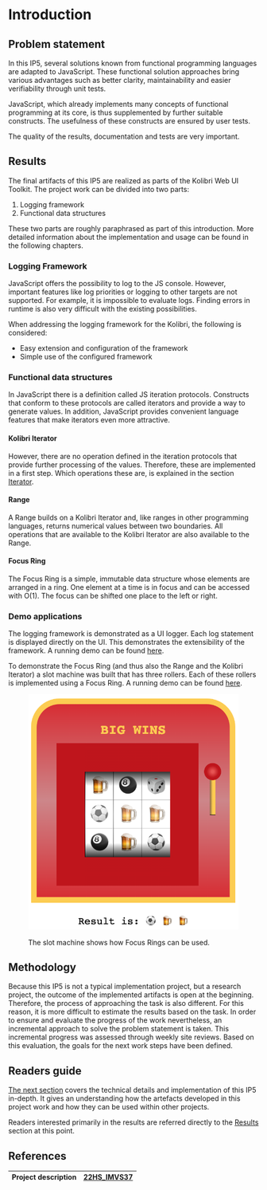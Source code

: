 # Introduction

## Problem statement

In this IP5, several solutions known from functional programming languages are adapted to JavaScript. These functional solution approaches bring various advantages such as better clarity, maintainability and easier verifiability through unit tests.

JavaScript, which already implements many concepts of functional programming at its core, is thus supplemented by further suitable constructs. The usefulness of these constructs are ensured by user tests.

The quality of the results, documentation and tests are very important.

## Results

The final artifacts of this IP5 are realized as parts of the Kolibri Web UI Toolkit. The project work can be divided into two parts:&#x20;

1. Logging framework&#x20;
2. Functional data structures

These two parts are roughly paraphrased as part of this introduction. More detailed information about the implementation and usage can be found in the following chapters.

### Logging Framework

JavaScript offers the possibility to log to the JS console. However, important features like log priorities or logging to other targets are not supported. For example, it is impossible to evaluate logs. Finding errors in runtime is also very difficult with the existing possibilities.

When addressing the logging framework for the Kolibri, the following is considered:

* Easy extension and configuration of the framework
* Simple use of the configured framework

### Functional data structures

In JavaScript there is a definition called JS iteration protocols. Constructs that conform to these protocols are called iterators and provide a way to generate values. In addition, JavaScript provides convenient language features that make iterators even more attractive.

#### Kolibri Iterator

However, there are no operation defined in the iteration protocols that provide further processing of the values. Therefore, these are implemented in a first step. Which operations these are, is explained in the section [Iterator](technical-documentation/iterator.md).

#### Range

A Range builds on a Kolibri Iterator and, like ranges in other programming languages, returns numerical values between two boundaries. All operations that are available to the Kolibri Iterator are also available to the Range.

#### Focus Ring

The Focus Ring is a simple, immutable data structure whose elements are arranged in a ring. One element at a time is in focus and can be accessed with O(1). The focus can be shifted one place to the left or right.

### Demo applications

The logging framework is demonstrated as a UI logger. Each log statement is displayed directly on the UI. This demonstrates the extensibility of the framework. A running demo can be found [here](https://wildwyss.github.io/ip5-overview/contrib/p5\_wild\_wyss/src/logger/logUi/example/logUiExampleView.html).

To demonstrate the Focus Ring (and thus also the Range and the Kolibri Iterator) a slot machine was built that has three rollers. Each of these rollers is implemented using a Focus Ring. A running demo can be found [here](https://wildwyss.github.io/ip5-overview/contrib/p5\_wild\_wyss/src/focusring/example/SlotMachine.html).

<figure><img src=".gitbook/assets/image (2) (1).png" alt=""><figcaption><p>The slot machine shows how Focus Rings can be used.</p></figcaption></figure>



## Methodology

Because this IP5 is not a typical implementation project, but a research project, the outcome of the implemented artifacts is open at the beginning. Therefore, the process of approaching the task is also different. For this reason, it is more difficult to estimate the results based on the task. In order to ensure and evaluate the progress of the work nevertheless, an incremental approach to solve the problem statement is taken. This incremental progress was assessed through weekly site reviews. Based on this evaluation, the goals for the next work steps have been defined.

## Readers guide

[The next section](technical-documentation/) covers the technical details and implementation of this IP5 in-depth. It gives an understanding how the artefacts developed in this project work and how they can be used within other projects.

Readers interested primarily in the results are referred directly to the [Results](introduction.md#results) section at this point.

## References

| Project description | [22HS\_IMVS37](https://wildwyss.github.io/ip5-overview/22HS\_IMVS37%20Funktionale%20Standard%20Library%20f%C3%BCr%20das%20Kolibri%20Web%20UI%20Toolkit.pdf) |
| ------------------- | ----------------------------------------------------------------------------------------------------------------------------------------------------------- |
